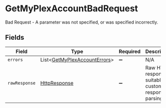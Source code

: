 # GetMyPlexAccountBadRequest

Bad Request - A parameter was not specified, or was specified incorrectly.


## Fields

| Field                                                                                                                         | Type                                                                                                                          | Required                                                                                                                      | Description                                                                                                                   |
| ----------------------------------------------------------------------------------------------------------------------------- | ----------------------------------------------------------------------------------------------------------------------------- | ----------------------------------------------------------------------------------------------------------------------------- | ----------------------------------------------------------------------------------------------------------------------------- |
| `errors`                                                                                                                      | List<[GetMyPlexAccountErrors](../../models/errors/GetMyPlexAccountErrors.md)>                                                 | :heavy_minus_sign:                                                                                                            | N/A                                                                                                                           |
| `rawResponse`                                                                                                                 | [HttpResponse<InputStream>](https://docs.oracle.com/en/java/javase/11/docs/api/java.net.http/java/net/http/HttpResponse.html) | :heavy_minus_sign:                                                                                                            | Raw HTTP response; suitable for custom response parsing                                                                       |